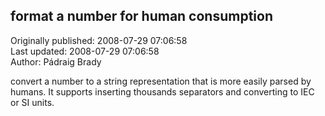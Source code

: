 ## format a number for human consumption  
Originally published: 2008-07-29 07:06:58  
Last updated: 2008-07-29 07:06:58  
Author: Pádraig Brady  
  
convert a number to a string representation that is more easily parsed by humans.
It supports inserting thousands separators and converting to IEC or SI units.